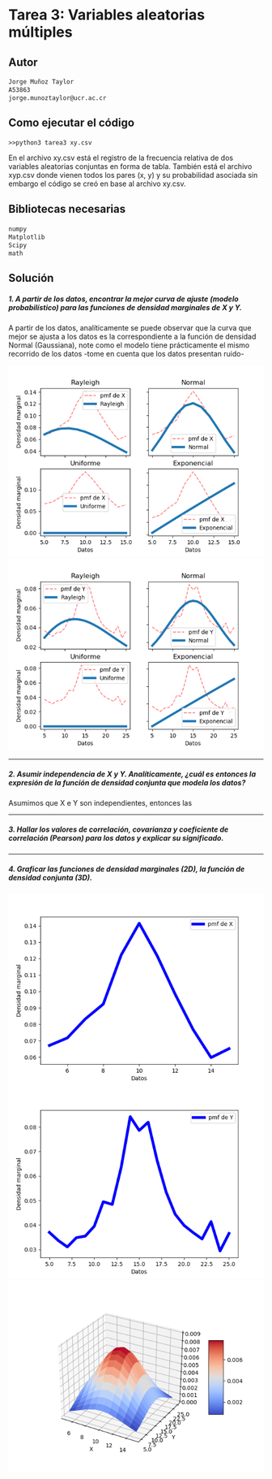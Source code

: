 # Tarea 3: Variables aleatorias múltiples

## Autor
```
Jorge Muñoz Taylor 
A53863
jorge.munoztaylor@ucr.ac.cr
```

## Como ejecutar el código
```
>>python3 tarea3 xy.csv
```

En el archivo xy.csv está el registro de la frecuencia relativa de dos variables aleatorias conjuntas en forma de tabla. También está el archivo xyp.csv donde vienen todos los pares (x, y) y su probabilidad asociada sin embargo el código se creó en base al archivo xy.csv.


## Bibliotecas necesarias

```
numpy
Matplotlib
Scipy
math
```

## Solución


##### 1. A partir de los datos, encontrar la mejor curva de ajuste (modelo probabilístico) para las funciones de densidad marginales de X y Y.

A partir de los datos, analíticamente se puede observar que la curva que mejor se ajusta a los datos es la correspondiente a la función de densidad Normal (Gaussiana), note como el modelo tiene prácticamente el mismo recorrido de los datos -tome en cuenta que los datos presentan ruido-

![image info|320x240](imagenes/pmf_x_dist.png)
![image info](imagenes/pmf_y_dist.png)

---
##### 2. Asumir independencia de X y Y. Analíticamente, ¿cuál es entonces la expresión de la función de densidad conjunta que modela los datos?

 Asumimos que X e Y son independientes, entonces las 

---
##### 3. Hallar los valores de correlación, covarianza y coeficiente de correlación (Pearson) para los datos y explicar su significado.



---
##### 4. Graficar las funciones de densidad marginales (2D), la función de densidad conjunta (3D).

![image info](imagenes/pmf_x.png)
![image info](imagenes/pmf_y.png)
![image info](imagenes/3d.png)